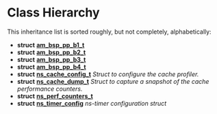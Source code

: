
# Class Hierarchy

This inheritance list is sorted roughly, but not completely, alphabetically:


* **struct** [**am\_bsp\_pp\_b1\_t**](structam__bsp__pp__b1__t.md) 
* **struct** [**am\_bsp\_pp\_b2\_t**](structam__bsp__pp__b2__t.md) 
* **struct** [**am\_bsp\_pp\_b3\_t**](structam__bsp__pp__b3__t.md) 
* **struct** [**am\_bsp\_pp\_b4\_t**](structam__bsp__pp__b4__t.md) 
* **struct** [**ns\_cache\_config\_t**](structns__cache__config__t.md) _Struct to configure the cache profiler._ 
* **struct** [**ns\_cache\_dump\_t**](structns__cache__dump__t.md) _Struct to capture a snapshot of the cache performance counters._ 
* **struct** [**ns\_perf\_counters\_t**](structns__perf__counters__t.md) 
* **struct** [**ns\_timer\_config**](structns__timer__config.md) _ns-timer configuration struct_ 

